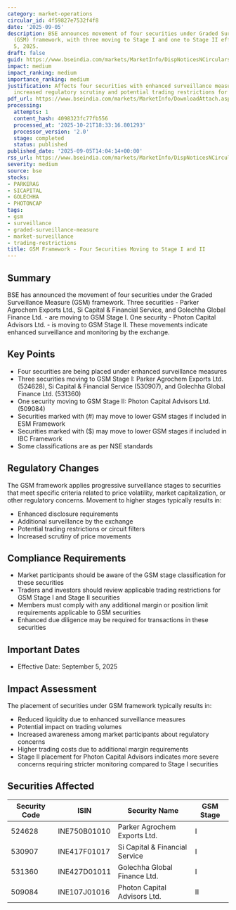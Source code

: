 ```yaml
---
category: market-operations
circular_id: 4f59827e7532f4f8
date: '2025-09-05'
description: BSE announces movement of four securities under Graded Surveillance Measure
  (GSM) framework, with three moving to Stage I and one to Stage II effective September
  5, 2025.
draft: false
guid: https://www.bseindia.com/markets/MarketInfo/DispNoticesNCirculars.aspx?Noticeid={B4DF5372-6886-4193-A3FE-D17AB5B1FC78}&noticeno=20250905-37&dt=09/05/2025&icount=37&totcount=43&flag=0
impact: medium
impact_ranking: medium
importance_ranking: medium
justification: Affects four securities with enhanced surveillance measures, indicating
  increased regulatory scrutiny and potential trading restrictions for these stocks
pdf_url: https://www.bseindia.com/markets/MarketInfo/DownloadAttach.aspx?id=20250905-37&attachedId=87b6cb58-10b5-493e-9002-9b02695251e9
processing:
  attempts: 1
  content_hash: 4098323fc77fb556
  processed_at: '2025-10-21T18:33:16.801293'
  processor_version: '2.0'
  stage: completed
  status: published
published_date: '2025-09-05T14:04:14+00:00'
rss_url: https://www.bseindia.com/markets/MarketInfo/DispNoticesNCirculars.aspx?Noticeid={B4DF5372-6886-4193-A3FE-D17AB5B1FC78}&noticeno=20250905-37&dt=09/05/2025&icount=37&totcount=43&flag=0
severity: medium
source: bse
stocks:
- PARKERAG
- SICAPITAL
- GOLECHHA
- PHOTONCAP
tags:
- gsm
- surveillance
- graded-surveillance-measure
- market-surveillance
- trading-restrictions
title: GSM Framework - Four Securities Moving to Stage I and II
---
```


## Summary

BSE has announced the movement of four securities under the Graded Surveillance Measure (GSM) framework. Three securities - Parker Agrochem Exports Ltd., Si Capital & Financial Service, and Golechha Global Finance Ltd. - are moving to GSM Stage I. One security - Photon Capital Advisors Ltd. - is moving to GSM Stage II. These movements indicate enhanced surveillance and monitoring by the exchange.

## Key Points

- Four securities are being placed under enhanced surveillance measures
- Three securities moving to GSM Stage I: Parker Agrochem Exports Ltd. (524628), Si Capital & Financial Service (530907), and Golechha Global Finance Ltd. (531360)
- One security moving to GSM Stage II: Photon Capital Advisors Ltd. (509084)
- Securities marked with (#) may move to lower GSM stages if included in ESM Framework
- Securities marked with ($) may move to lower GSM stages if included in IBC Framework
- Some classifications are as per NSE standards

## Regulatory Changes

The GSM framework applies progressive surveillance stages to securities that meet specific criteria related to price volatility, market capitalization, or other regulatory concerns. Movement to higher stages typically results in:
- Enhanced disclosure requirements
- Additional surveillance by the exchange
- Potential trading restrictions or circuit filters
- Increased scrutiny of price movements

## Compliance Requirements

- Market participants should be aware of the GSM stage classification for these securities
- Traders and investors should review applicable trading restrictions for GSM Stage I and Stage II securities
- Members must comply with any additional margin or position limit requirements applicable to GSM securities
- Enhanced due diligence may be required for transactions in these securities

## Important Dates

- Effective Date: September 5, 2025

## Impact Assessment

The placement of securities under GSM framework typically results in:
- Reduced liquidity due to enhanced surveillance measures
- Potential impact on trading volumes
- Increased awareness among market participants about regulatory concerns
- Higher trading costs due to additional margin requirements
- Stage II placement for Photon Capital Advisors indicates more severe concerns requiring stricter monitoring compared to Stage I securities

## Securities Affected

| Security Code | ISIN | Security Name | GSM Stage |
|--------------|------|---------------|------------|
| 524628 | INE750B01010 | Parker Agrochem Exports Ltd. | I |
| 530907 | INE417F01017 | Si Capital & Financial Service | I |
| 531360 | INE427D01011 | Golechha Global Finance Ltd. | I |
| 509084 | INE107J01016 | Photon Capital Advisors Ltd. | II |